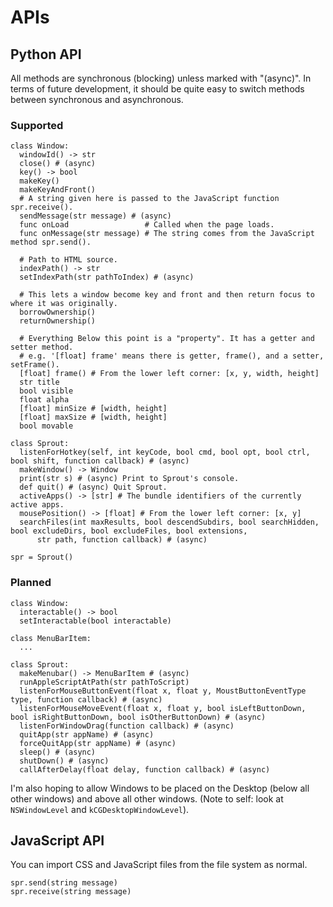 # APIs
## Python API
All methods are synchronous (blocking) unless marked with "(async)". In terms of future development, it should be quite easy to switch methods between synchronous and asynchronous.
### Supported
```
class Window:
  windowId() -> str
  close() # (async)
  key() -> bool
  makeKey()
  makeKeyAndFront()
  # A string given here is passed to the JavaScript function spr.receive().
  sendMessage(str message) # (async)
  func onLoad                 # Called when the page loads.
  func onMessage(str message) # The string comes from the JavaScript method spr.send().
  
  # Path to HTML source.
  indexPath() -> str
  setIndexPath(str pathToIndex) # (async)
  
  # This lets a window become key and front and then return focus to where it was originally.
  borrowOwnership()
  returnOwnership()
  
  # Everything Below this point is a "property". It has a getter and setter method.
  # e.g. '[float] frame' means there is getter, frame(), and a setter, setFrame().
  [float] frame() # From the lower left corner: [x, y, width, height]
  str title
  bool visible
  float alpha
  [float] minSize # [width, height]
  [float] maxSize # [width, height]
  bool movable

class Sprout:
  listenForHotkey(self, int keyCode, bool cmd, bool opt, bool ctrl, bool shift, function callback) # (async)
  makeWindow() -> Window
  print(str s) # (async) Print to Sprout's console.
  def quit() # (async) Quit Sprout.
  activeApps() -> [str] # The bundle identifiers of the currently active apps.
  mousePosition() -> [float] # From the lower left corner: [x, y]
  searchFiles(int maxResults, bool descendSubdirs, bool searchHidden, bool excludeDirs, bool excludeFiles, bool extensions,
      str path, function callback) # (async)

spr = Sprout()
```

### Planned
```
class Window:
  interactable() -> bool
  setInteractable(bool interactable)

class MenuBarItem:
  ...

class Sprout:
  makeMenubar() -> MenuBarItem # (async)
  runAppleScriptAtPath(str pathToScript)
  listenForMouseButtonEvent(float x, float y, MoustButtonEventType type, function callback) # (async)
  listenForMouseMoveEvent(float x, float y, bool isLeftButtonDown, bool isRightButtonDown, bool isOtherButtonDown) # (async)
  listenForWindowDrag(function callback) # (async)
  quitApp(str appName) # (async)
  forceQuitApp(str appName) # (async)
  sleep() # (async)
  shutDown() # (async)
  callAfterDelay(float delay, function callback) # (async)
```

I'm also hoping to allow Windows to be placed on the Desktop (below all other windows) and above all other windows. (Note to self: look at `NSWindowLevel` and `kCGDesktopWindowLevel`).

## JavaScript API
You can import CSS and JavaScript files from the file system as normal.
```
spr.send(string message)
spr.receive(string message)
```

